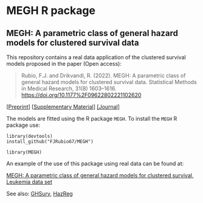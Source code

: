 # MEGH R package

## MEGH: A parametric class of general hazard models for clustered survival data

This repository contains a real data application of the clustered survival models proposed in the paper (Open access):

 > Rubio, F.J. and Drikvandi, R. (2022). MEGH: A parametric class of general hazard models for clustered survival data. Statistical Methods in Medical Research, 31(8) 1603–1616. https://doi.org/10.1177%2F09622802221102620

[[Preprint](https://drive.google.com/file/d/1YjHkOKYWK_4gZNt8kMAk6YqndI9mJ_aI/view?usp=sharing)] [[Supplementary Material](https://drive.google.com/file/d/1A4V3eRCl23tinv7XLKAk4Fek6d0q0Uwe/view?usp=sharing)] [[Journal]](https://doi.org/10.1177%2F09622802221102620)

The models are fitted using the R package `MEGH`. To install the `MEGH` R package use:

```
library(devtools)
install_github("FJRubio67/MEGH")

library(MEGH)
```

An example of the use of this package using real data can be found at:

[MEGH: A parametric class of general hazard models for clustered survival, Leukemia data set](https://rpubs.com/FJRubio/MEGHLeuk)

See also: [GHSurv](https://github.com/FJRubio67/GHSurv), [HazReg](https://github.com/FJRubio67/HazReg)
